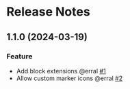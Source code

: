 # Release Notes

<!-- You should *NOT* be adding new change log entries to this file.
     You should create a file in the news directory instead.
     For helpful instructions, please see:
     https://6.docs.plone.org/contributing/index.html?highlight=towncrier#change-log-entry
-->

<!-- towncrier release notes start -->

## 1.1.0 (2024-03-19)

### Feature

- Add block extensions @erral [#1](https://github.com/voltomaplibre-block/pull/1)
- Allow custom marker icons @erral [#2](https://github.com/voltomaplibre-block/pull/2)
